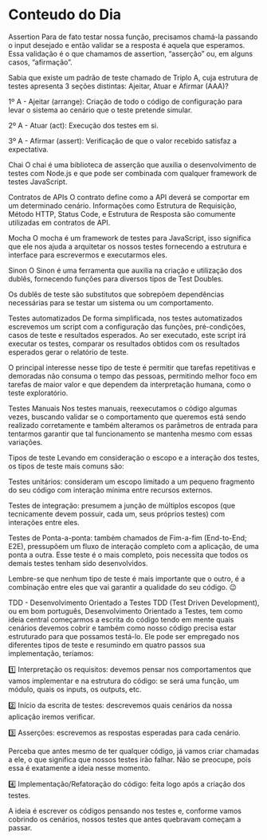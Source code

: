# Conteudo do Dia

Assertion
Para de fato testar nossa função, precisamos chamá-la passando o input desejado e então validar se a resposta é aquela que esperamos. Essa validação é o que chamamos de assertion, “asserção” ou, em alguns casos, “afirmação”.

Sabia que existe um padrão de teste chamado de Triplo A, cuja estrutura de testes apresenta 3 seções distintas: Ajeitar, Atuar e Afirmar (AAA)?

1º A - Ajeitar (arrange): Criação de todo o código de configuração para levar o sistema ao cenário que o teste pretende simular.

2º A - Atuar (act): Execução dos testes em si.

3º A - Afirmar (assert): Verificação de que o valor recebido satisfaz a expectativa.

Chai
O chai é uma biblioteca de asserção que auxilia o desenvolvimento de testes com Node.js e que pode ser combinada com qualquer framework de testes JavaScript.

Contratos de APIs
O contrato define como a API deverá se comportar em um determinado cenário. Informações como Estrutura de Requisição, Método HTTP, Status Code, e Estrutura de Resposta são comumente utilizadas em contratos de API.

Mocha
O mocha é um framework de testes para JavaScript, isso significa que ele nos ajuda a arquitetar os nossos testes fornecendo a estrutura e interface para escrevermos e executarmos eles.

Sinon
O Sinon é uma ferramenta que auxilia na criação e utilização dos dublês, fornecendo funções para diversos tipos de Test Doubles.

Os dublês de teste são substitutos que sobrepõem dependências necessárias para se testar um sistema ou um comportamento.

Testes automatizados
De forma simplificada, nos testes automatizados escrevemos um script com a configuração das funções, pré-condições, casos de teste e resultados esperados. Ao ser executado, este script irá executar os testes, comparar os resultados obtidos com os resultados esperados gerar o relatório de teste.

O principal interesse nesse tipo de teste é permitir que tarefas repetitivas e demoradas não consuma o tempo das pessoas, permitindo melhor foco em tarefas de maior valor e que dependem da interpretação humana, como o teste exploratório.

Testes Manuais
Nos testes manuais, reexecutamos o código algumas vezes, buscando validar se o comportamento que queremos está sendo realizado corretamente e também alteramos os parâmetros de entrada para tentarmos garantir que tal funcionamento se mantenha mesmo com essas variações.

Tipos de teste
Levando em consideração o escopo e a interação dos testes, os tipos de teste mais comuns são:

Testes unitários: consideram um escopo limitado a um pequeno fragmento do seu código com interação mínima entre recursos externos.

Testes de integração: presumem a junção de múltiplos escopos (que tecnicamente devem possuir, cada um, seus próprios testes) com interações entre eles.

Testes de Ponta-a-ponta: também chamados de Fim-a-fim (End-to-End; E2E), pressupõem um fluxo de interação completo com a aplicação, de uma ponta a outra. Esse teste é o mais completo, pois necessita que todos os demais testes tenham sido desenvolvidos.

Lembre-se que nenhum tipo de teste é mais importante que o outro, é a combinação entre eles que vai garantir a qualidade do seu código. 😉

TDD - Desenvolvimento Orientado a Testes
TDD (Test Driven Development), ou em bom português, Desenvolvimento Orientado a Testes, tem como ideia central começarmos a escrita do código tendo em mente quais cenários devemos cobrir e também como nosso código precisa estar estruturado para que possamos testá-lo. Ele pode ser empregado nos diferentes tipos de teste e resumindo em quatro passos sua implementação, teríamos:

1️⃣ Interpretação os requisitos: devemos pensar nos comportamentos que vamos implementar e na estrutura do código: se será uma função, um módulo, quais os inputs, os outputs, etc.

2️⃣ Início da escrita de testes: descrevemos quais cenários da nossa aplicação iremos verificar.

3️⃣ Asserções: escrevemos as respostas esperadas para cada cenário.

Perceba que antes mesmo de ter qualquer código, já vamos criar chamadas a ele, o que significa que nossos testes irão falhar. Não se preocupe, pois essa é exatamente a ideia nesse momento.

4️⃣ Implementação/Refatoração do código: feita logo após a criação dos testes.

A ideia é escrever os códigos pensando nos testes e, conforme vamos cobrindo os cenários, nossos testes que antes quebravam começam a passar.
